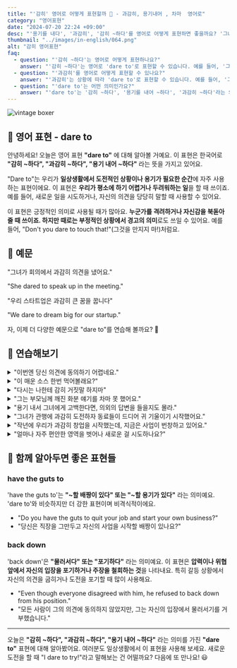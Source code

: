 ```yaml
---
title: "'감히' 영어로 어떻게 표현할까 😤 - 과감히, 용기내어 , 차마  영어로"
category: "영어표현"
date: "2024-07-20 22:24 +09:00"
desc: "'용기를 내다', '과감히', '감히 ~하다'를 영어로 어떻게 표현하면 좋을까요? '그녀가 회의에서 과감히 의견을 냈어요', '우리 스타트업은 과감히 큰 꿈을 꿉니다' 등을 영어로 표현하는 법을 배워봅시다. 다양한 예문을 통해서 연습하고 본인의 표현으로 만들어 보세요."
thumbnail: "../images/in-english/064.png"
alt: "감히 영어표현"
faq:
  - question: "'감히 ~하다'는 영어로 어떻게 표현하나요?"
    answer: "'감히 ~하다'는 영어로 'dare to'로 표현할 수 있습니다. 예를 들어, '그는 감히 반대 의견을 제시했다'는 'He dared to voice his opposition'으로 말할 수 있습니다."
  - question: "'과감히'를 영어로 어떻게 표현할 수 있나요?"
    answer: "'과감히'는 상황에 따라 'dare to'로 표현할 수 있습니다. 예를 들어, '그녀는 과감히 새로운 사업을 시작했다'는 'She dared to start a new business'로 말할 수 있습니다."
  - question: "'dare to'는 어떤 의미인가요?"
    answer: "'dare to'는 '감히 ~하다', '용기를 내어 ~하다', '과감히 ~하다'라는 의미입니다. 두려움이나 위험을 무릅쓰고 무언가를 시도하거나 행동할 때 사용합니다. 예를 들어, 'I dare to dream big'은 '나는 과감히 큰 꿈을 꾼다'는 의미입니다."
---
```


![vintage boxer](../images/in-english/064-1.avif)

## 🌟 영어 표현 - dare to

안녕하세요! 오늘은 영어 표현 **"dare to"** 에 대해 알아볼 거예요. 이 표현은 한국어로 **"감히 ~하다", "과감히 ~하다", "용기 내어 ~하다"** 라는 뜻을 가지고 있어요.

"Dare to"는 우리가 **일상생활에서 도전적인 상황이나 용기가 필요한 순간**에 자주 사용하는 표현이에요. 이 표현은 **우리가 평소에 하기 어렵거나 두려워하는 일**을 할 때 쓰이죠. 예를 들어, 새로운 일을 시도하거나, 자신의 의견을 당당히 말할 때 사용할 수 있어요.

이 표현은 긍정적인 의미로 사용될 때가 많아요. **누군가를 격려하거나 자신감을 북돋아줄 때 쓰이죠. 하지만 때로는 부정적인 상황에서 경고의 의미**로도 쓰일 수 있어요. 예를 들어, "Don't you dare to touch that!"(그것을 만지지 마!)처럼요.

## 📖 예문

"그녀가 회의에서 과감히 의견을 냈어요."

"She dared to speak up in the meeting."

"우리 스타트업은 과감히 큰 꿈을 꿉니다"

"We dare to dream big for our startup."

자, 이제 더 다양한 예문으로 "dare to"를 연습해 볼까요? 🚀

## 💬 연습해보기

<details>
<summary>"이번엔 당신 의견에 동의하기 어렵네요."</summary>
<span>"I dare to disagree with you on this one."</span>
</details>

<details>
<summary>"이 매운 소스 한번 먹어볼래요?"</summary>
<span>"Do you dare to try this spicy sauce?"</span>
</details>

<details>
<summary>"다시는 나한테 감히 거짓말 하지마"</summary>
<span>"Never dare to lie to me again"</span>
</details>

<details>
<summary>"그는 부모님께 깨진 화분 얘기를 차마 못 했어요."</summary>
<span>"He didn't dare to tell his parents about the broken vase."</span>
</details>

<details>
<summary>"용기 내서 그녀에게 고백한다면, 의외의 답변을 들을지도 몰라."</summary>
<span>"If you dare to ask her out, you might be surprised by her answer."</span>
</details>

<details>
<summary>"그녀가 관행에 과감히 도전하자 동료들이 드디어 귀 기울이기 시작했어요."</summary>
<span>"When she dared to challenge the status quo, her colleagues <a href="/blog/in-english/182.finally/">finally</a> started listening."</span>
</details>

<details>
<summary>"작년에 우리가 과감히 창업을 시작했는데, 지금은 사업이 번창하고 있어요."</summary>
<span>"Last year, we dared to start our own business, and now we're thriving."</span>
</details>

<details>
<summary>"얼마나 자주 편안한 영역을 벗어나 새로운 걸 시도하나요?"</summary>
<span>"How <a href="/blog/in-english/326.often/">often</a> do you dare to step out of your comfort zone and try something new?"</span>
</details>

## 🤝 함께 알아두면 좋은 표현들

### have the guts to

'have the guts to'는 **"~할 배짱이 있다" 또는 "~할 용기가 있다"** 라는 의미예요. 'dare to'와 비슷하지만 더 강한 표현이며 비격식적이에요.

- "Do you have the guts to quit your job and start your own business?"
- "당신은 직장을 그만두고 자신의 사업을 시작할 배짱이 있나요?"

### back down

'back down'은 **"물러서다" 또는 "포기하다"** 라는 의미예요. 이 표현은 **압력이나 위협 앞에서 자신의 입장을 포기하거나 주장을 철회하는 것**을 나타내요. 특히 갈등 상황에서 자신의 의견을 굽히거나 도전을 포기할 때 많이 사용해요.

- "Even though everyone disagreed with him, he refused to back down from his position."
- "모든 사람이 그의 의견에 동의하지 않았지만, 그는 자신의 입장에서 물러서기를 거부했습니다."

---

오늘은 **"감히 ~하다", "과감히 ~하다", "용기 내어 ~하다"** 라는 의미를 가진 **"dare to"** 표현에 대해 알아봤어요. 여러분도 일상생활에서 이 표현을 사용해 보세요. 새로운 도전을 할 때 "I dare to try!"라고 말해보는 건 어떨까요? 다음에 또 만나요! 😃
